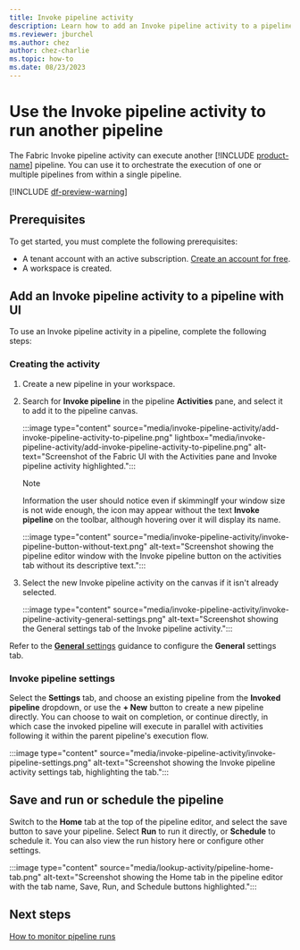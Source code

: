 ```yaml
---
title: Invoke pipeline activity
description: Learn how to add an Invoke pipeline activity to a pipeline and use it to run another pipeline.
ms.reviewer: jburchel
ms.author: chez
author: chez-charlie
ms.topic: how-to
ms.date: 08/23/2023
---
```


# Use the Invoke pipeline activity to run another pipeline

The Fabric Invoke pipeline activity can execute another [!INCLUDE [product-name](../includes/product-name.md)] pipeline. You can use it to orchestrate the execution of one or multiple pipelines from within a single pipeline.

[!INCLUDE [df-preview-warning](includes/data-factory-preview-warning.md)]


## Prerequisites

To get started, you must complete the following prerequisites:

- A tenant account with an active subscription. [Create an account for free](../get-started/fabric-trial.md).
- A workspace is created.

## Add an Invoke pipeline activity to a pipeline with UI

To use an Invoke pipeline activity in a pipeline, complete the following steps:

### Creating the activity

1. Create a new pipeline in your workspace.
1. Search for **Invoke pipeline** in the pipeline **Activities** pane, and select it to add it to the pipeline canvas.

   :::image type="content" source="media/invoke-pipeline-activity/add-invoke-pipeline-activity-to-pipeline.png" lightbox="media/invoke-pipeline-activity/add-invoke-pipeline-activity-to-pipeline.png" alt-text="Screenshot of the Fabric UI with the Activities pane and Invoke pipeline activity highlighted.":::

   > [!NOTE]
   > Information the user should notice even if skimmingIf your window size is not wide enough, the icon may appear without the text **Invoke pipeline** on the toolbar, although hovering over it will display its name.

   :::image type="content" source="media/invoke-pipeline-activity/invoke-pipeline-button-without-text.png" alt-text="Screenshot showing the pipeline editor window with the Invoke pipeline button on the activities tab without its descriptive text.":::

1. Select the new Invoke pipeline activity on the canvas if it isn't already selected.

   :::image type="content" source="media/invoke-pipeline-activity/invoke-pipeline-activity-general-settings.png" alt-text="Screenshot showing the General settings tab of the Invoke pipeline activity.":::

Refer to the [**General** settings](activity-overview.md#general-settings) guidance to configure the **General** settings tab.

### Invoke pipeline settings

Select the **Settings** tab, and choose an existing pipeline from the **Invoked pipeline** dropdown, or use the **+ New** button to create a new pipeline directly. You can choose to wait on completion, or continue directly, in which case the invoked pipeline will execute in parallel with activities following it within the parent pipeline's execution flow.

:::image type="content" source="media/invoke-pipeline-activity/invoke-pipeline-settings.png" alt-text="Screenshot showing the Invoke pipeline activity settings tab, highlighting the tab.":::

## Save and run or schedule the pipeline

Switch to the **Home** tab at the top of the pipeline editor, and select the save button to save your pipeline.  Select **Run** to run it directly, or **Schedule** to schedule it.  You can also view the run history here or configure other settings.

:::image type="content" source="media/lookup-activity/pipeline-home-tab.png" alt-text="Screenshot showing the Home tab in the pipeline editor with the tab name, Save, Run, and Schedule buttons highlighted.":::

## Next steps

[How to monitor pipeline runs](monitor-pipeline-runs.md)
